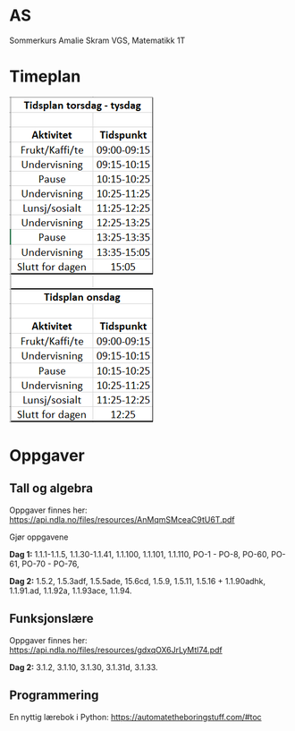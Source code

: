 # AS
Sommerkurs Amalie Skram VGS, Matematikk 1T

# Timeplan
![](timeplan.png)

# Oppgaver
## Tall og algebra
Oppgaver finnes her: https://api.ndla.no/files/resources/AnMqmSMceaC9tU6T.pdf

Gjør oppgavene

**Dag 1:** 1.1.1-1.1.5, 1.1.30-1.1.41, 1.1.100, 1.1.101, 1.1.110, PO-1 - PO-8, PO-60, PO-61, PO-70 - PO-76,

**Dag 2:** 1.5.2, 1.5.3adf, 1.5.5ade, 15.6cd, 1.5.9, 1.5.11, 1.5.16 + 1.1.90adhk, 1.1.91.ad, 1.1.92a, 1.1.93ace, 1.1.94.

## Funksjonslære

Oppgaver finnes her: https://api.ndla.no/files/resources/gdxqOX6JrLyMtl74.pdf

**Dag 2:** 3.1.2, 3.1.10, 3.1.30, 3.1.31d, 3.1.33.

## Programmering

En nyttig lærebok i Python: https://automatetheboringstuff.com/#toc

[Emneevaluering, lag skjema]: #
